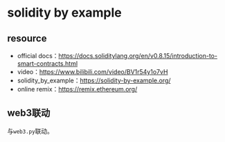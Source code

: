 # solidity by example

## resource

- official docs：https://docs.soliditylang.org/en/v0.8.15/introduction-to-smart-contracts.html
- video：https://www.bilibili.com/video/BV1r54y1o7vH
- solidity_by_example：https://solidity-by-example.org/
- online remix：https://remix.ethereum.org/

## web3联动
与`web3.py`联动。
